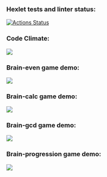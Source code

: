 ### Hexlet tests and linter status:
[![Actions Status](https://github.com/yurynefedov/frontend-project-44/workflows/hexlet-check/badge.svg)](https://github.com/yurynefedov/frontend-project-44/actions)

### Code Climate:
<a href="https://codeclimate.com/github/yurynefedov/frontend-project-44/maintainability"><img src="https://api.codeclimate.com/v1/badges/ed7ca7f084425c691b29/maintainability" /></a>

### Brain-even game demo:
<a href="https://asciinema.org/a/525806" target="_blank"><img src="https://asciinema.org/a/525806.svg" /></a>

### Brain-calc game demo:
<a href="https://asciinema.org/a/526034" target="_blank"><img src="https://asciinema.org/a/526034.svg" /></a>

### Brain-gcd game demo:
<a href="https://asciinema.org/a/526086" target="_blank"><img src="https://asciinema.org/a/526086.svg" /></a>

### Brain-progression game demo:
<a href="https://asciinema.org/a/526399" target="_blank"><img src="https://asciinema.org/a/526399.svg" /></a>